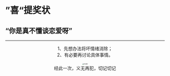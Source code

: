 # ”喜“提奖状

## “你是真不懂谈恋爱呀”
***
<center>
1、先想办法将坏情绪消除；<br>
2、有必要再讨论具体事情。<br>
</center>
<br>
<div align="center">
<img src="/assets/奖状.jpg" alt="model" style="zoom:30%;" />
</div>
<center>
经此一次，义无再犯，切记切记
</center>
